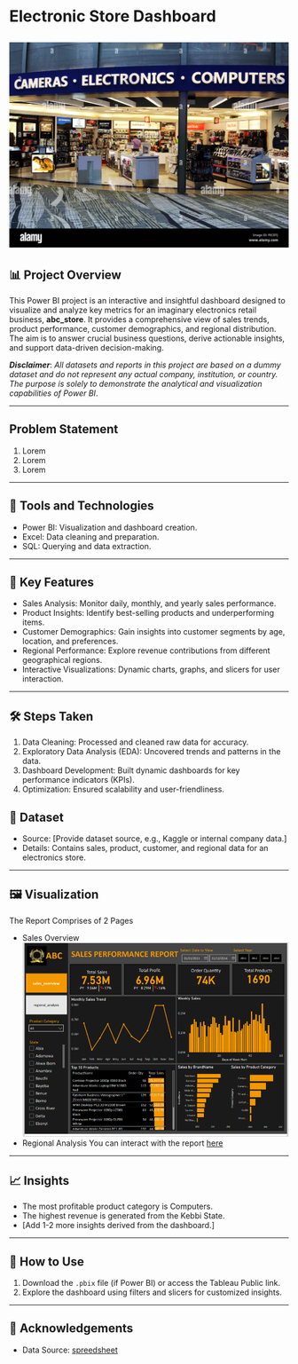 # Electronic Store Dashboard
![](electronic_store.jpg)
---
## 📊 Project Overview
This Power BI project is an interactive and insightful dashboard designed to visualize and analyze key metrics for an imaginary electronics retail business,
**abc_store**. It provides a comprehensive view of sales trends, product performance, customer demographics, and regional distribution.
The aim is to answer crucial business questions, derive actionable insights, and support data-driven decision-making.

**_Disclaimer_**: _All datasets and reports in this project are based on a dummy dataset and do not represent any actual company, 
institution, or country. The purpose is solely to demonstrate the analytical and visualization capabilities of Power BI_.

---
## Problem Statement
1. Lorem
2. Lorem
3. Lorem

---
## 🔧 Tools and Technologies
- Power BI: Visualization and dashboard creation.
- Excel: Data cleaning and preparation.
- SQL: Querying and data extraction.
---
## 🚀 Key Features
- Sales Analysis: Monitor daily, monthly, and yearly sales performance.
- Product Insights: Identify best-selling products and underperforming items.
- Customer Demographics: Gain insights into customer segments by age, location, and preferences.
- Regional Performance: Explore revenue contributions from different geographical regions.
- Interactive Visualizations: Dynamic charts, graphs, and slicers for user interaction.
---
## 🛠️ Steps Taken
1. Data Cleaning: Processed and cleaned raw data for accuracy.
2. Exploratory Data Analysis (EDA): Uncovered trends and patterns in the data.
3. Dashboard Development: Built dynamic dashboards for key performance indicators (KPIs).
4. Optimization: Ensured scalability and user-friendliness.
## 📂 Dataset
- Source: [Provide dataset source, e.g., Kaggle or internal company data.]
- Details: Contains sales, product, customer, and regional data for an electronics store.
---
## 🖼️ Visualization
The Report Comprises of 2 Pages
- Sales Overview
![](sales_overview.PNG)
- Regional Analysis
You can interact with the report [here](https://app.powerbi.com/groups/me/reports/bb616d57-f2b9-4262-ab91-ddc788618c83/ReportSection?experience=power-bi)
---
## 📈 Insights
- The most profitable product category is Computers.
- The highest revenue is generated from the Kebbi State.
- [Add 1-2 more insights derived from the dashboard.]

---
## 📌 How to Use
1. Download the `.pbix` file (if Power BI) or access the Tableau Public link.
2. Explore the dashboard using filters and slicers for customized insights.

---
## 🤝 Acknowledgements
- Data Source: [spreedsheet](https://docs.google.com/spreadsheets/d/1hH-5QVDV2iljBiTySlAPW6kONFHZuS8j/edit?usp=drivesdk&ouid=109333584567658221710&rtpof=true&sd=true)

